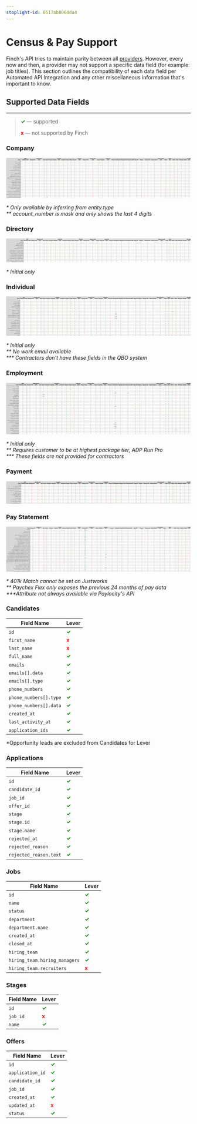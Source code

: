 ```yaml
---
stoplight-id: 0517ab806dda4
---
```


# Census & Pay Support

Finch's API tries to maintain parity between all [providers](./Providers.md). However, every now and then, a provider may not support a specific data field (for example: job titles). This section outlines the compatibility of each data field per Automated API Integration and any other miscellaneous information that's important to know.

## Supported Data Fields

---

<!-- theme: info -->

> <strong><span style="color:green">✓</span></strong> — supported
>
> <strong><span style="color:red">x</span></strong> — not supported by Finch

<!--
type: tab
title: HRIS
-->

### Company
![company.jpg](../../../assets/images/company.png)

<p><i>* Only available by inferring from entity.type</i><br>
<i>** account_number is mask and only shows the last 4 digits</i></p>

### Directory
![directory.png](../../../assets/images/directory.png)

<p><i>* Initial only</i></p>

### Individual
![individual.png](../../../assets/images/individual.png)

<p><i>* Initial only</i><br>
<i>** No work email available</i><br>
<i>*** Contractors don't have these fields in the QBO system</i></p>

### Employment
![employment.png](../../../assets/images/employment.png)

<p><i>* Initial only</i><br>
<i>** Requires customer to be at highest package tier, ADP Run Pro</i></br>
<i>*** These fields are not provided for contractors</i></p>

### Payment
![payment.jpg](../../../assets/images/payment.png)

### Pay Statement
![pay-statement.png](../../../assets/images/pay-statement.png)

<p><i>* 401k Match cannot be set on Justworks</i><br>
<i>** Paychex Flex only exposes the previous 24 months of pay data</i></br>
<i>***Attribute not always available via Paylocity's API</i></p>

<!--
type: tab
title: ATS
-->

### Candidates
Field Name | Lever
---- | -----
`id` | <strong><span style="color:green">✓</span></strong>
`first_name` | <strong><span style="color:red">x</span></strong>
`last_name` | <strong><span style="color:red">x</span></strong>
`full_name` | <strong><span style="color:green">✓</span></strong>
`emails` | <strong><span style="color:green">✓</span></strong>
`emails[].data` | <strong><span style="color:green">✓</span></strong>
`emails[].type` | <strong><span style="color:green">✓</span></strong>
`phone_numbers` | <strong><span style="color:green">✓</span></strong>
`phone_numbers[].type`| <strong><span style="color:green">✓</span></strong>
`phone_numbers[].data`| <strong><span style="color:green">✓</span></strong>
`created_at` | <strong><span style="color:green">✓</span></strong>
`last_activity_at` | <strong><span style="color:green">✓</span></strong>
`application_ids` | <strong><span style="color:green">✓</span></strong>

*Opportunity leads are excluded from Candidates for Lever

### Applications
Field Name | Lever
---- | -----
`id` | <strong><span style="color:green">✓</span></strong>
`candidate_id` | <strong><span style="color:green">✓</span></strong>
`job_id` | <strong><span style="color:green">✓</span></strong>
`offer_id` | <strong><span style="color:green">✓</span></strong>
`stage` | <strong><span style="color:green">✓</span></strong>
`stage.id` | <strong><span style="color:green">✓</span></strong>
`stage.name` | <strong><span style="color:green">✓</span></strong>
`rejected_at` | <strong><span style="color:green">✓</span></strong>
`rejected_reason`| <strong><span style="color:green">✓</span></strong>
`rejected_reason.text`| <strong><span style="color:green">✓</span></strong>

### Jobs
Field Name | Lever
---- | -----
`id` | <strong><span style="color:green">✓</span></strong>
`name` | <strong><span style="color:green">✓</span></strong>
`status` | <strong><span style="color:green">✓</span></strong>
`department` | <strong><span style="color:green">✓</span></strong>
`department.name` | <strong><span style="color:green">✓</span></strong>
`created_at` | <strong><span style="color:green">✓</span></strong>
`closed_at` | <strong><span style="color:green">✓</span></strong>
`hiring_team` | <strong><span style="color:green">✓</span></strong>
`hiring_team.hiring_managers`| <strong><span style="color:green">✓</span></strong>
`hiring_team.recruiters`| <strong><span style="color:red">x</span></strong>

### Stages
Field Name | Lever
---- | -----
`id` | <strong><span style="color:green">✓</span></strong>
`job_id` | <strong><span style="color:red">x</span></strong>
`name` |<strong><span style="color:green">✓</span></strong>


### Offers
Field Name | Lever
---- | -----
`id` | <strong><span style="color:green">✓</span></strong>
`application_id` | <strong><span style="color:green">✓</span></strong>
`candidate_id` |<strong><span style="color:green">✓</span></strong>
`job_id` | <strong><span style="color:green">✓</span></strong>
`created_at` | <strong><span style="color:green">✓</span></strong>
`updated_at` | <strong><span style="color:red">x</span></strong>
`status`| <strong><span style="color:green">✓</span></strong>

<!-- type: tab-end -->
